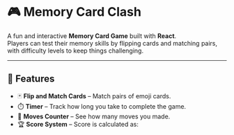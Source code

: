 # 🎮 Memory Card Clash  

A fun and interactive **Memory Card Game** built with **React**.  
Players can test their memory skills by flipping cards and matching pairs, with difficulty levels to keep things challenging.  

---

## 🚀 Features  
- 🃏 **Flip and Match Cards** – Match pairs of emoji cards.  
- ⏱️ **Timer** – Track how long you take to complete the game.  
- 🎯 **Moves Counter** – See how many moves you made.  
- 🏆 **Score System** – Score is calculated as:  

